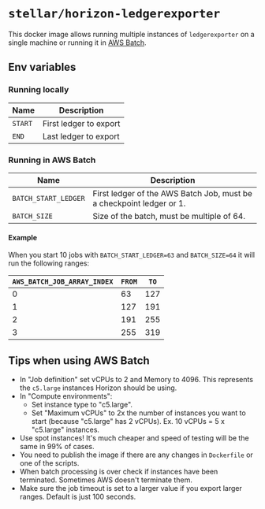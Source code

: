 # `stellar/horizon-ledgerexporter`

This docker image allows running multiple instances of `ledgerexporter` on a single machine or running it in [AWS Batch](https://aws.amazon.com/batch/).

## Env variables

### Running locally

| Name    | Description            |
|---------|------------------------|
| `START` | First ledger to export |
| `END`   | Last ledger to export  |

### Running in AWS Batch

| Name                 | Description                                                          |
|----------------------|----------------------------------------------------------------------|
| `BATCH_START_LEDGER` | First ledger of the AWS Batch Job, must be a checkpoint ledger or 1. |
| `BATCH_SIZE`         | Size of the batch, must be multiple of 64.                           |

#### Example

When you start 10 jobs with `BATCH_START_LEDGER=63` and `BATCH_SIZE=64`
it will run the following ranges:

| `AWS_BATCH_JOB_ARRAY_INDEX` | `FROM` | `TO` |
|-----------------------------|--------|------|
| 0                           | 63     | 127  |
| 1                           | 127    | 191  |
| 2                           | 191    | 255  |
| 3                           | 255    | 319  |

## Tips when using AWS Batch

* In "Job definition" set vCPUs to 2 and Memory to 4096. This represents the `c5.large` instances Horizon should be using.
* In "Compute environments":
    * Set instance type to "c5.large".
    * Set "Maximum vCPUs" to 2x the number of instances you want to start (because "c5.large" has 2 vCPUs). Ex. 10 vCPUs = 5 x "c5.large" instances.
* Use spot instances! It's much cheaper and speed of testing will be the same in 99% of cases.
* You need to publish the image if there are any changes in `Dockerfile` or one of the scripts.
* When batch processing is over check if instances have been terminated. Sometimes AWS doesn't terminate them.
* Make sure the job timeout is set to a larger value if you export larger ranges. Default is just 100 seconds.
